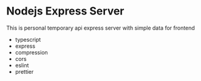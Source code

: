 # Nodejs Express Server

This is personal temporary api express server with simple data for frontend

- typescript
- express
- compression
- cors
- eslint
- prettier
